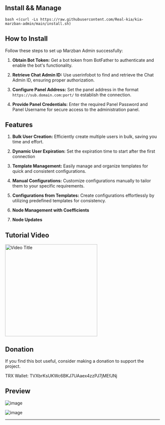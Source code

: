 ## Install && Manage
```
bash <(curl -Ls https://raw.githubusercontent.com/Real-kia/kia-marzban-admin/main/install.sh)

```


## How to Install

Follow these steps to set up Marzban Admin successfully:

1. **Obtain Bot Token:**
   Get a bot token from BotFather to authenticate and enable the bot's functionality.

2. **Retrieve Chat Admin ID:**
   Use userinfobot to find and retrieve the Chat Admin ID, ensuring proper authorization.

3. **Configure Panel Address:**
   Set the panel address in the format `https://sub.domain.com:port/` to establish the connection.

4. **Provide Panel Credentials:**
   Enter the required Panel Password and Panel Username for secure access to the administration panel.


## Features


1. **Bulk User Creation:**
   Efficiently create multiple users in bulk, saving you time and effort.

2. **Dynamic User Expiration:**
   Set the expiration time to start after the first connection

3. **Template Management:**
   Easily manage and organize templates for quick and consistent configurations.

4. **Manual Configurations:**
   Customize configurations manually to tailor them to your specific requirements.

5. **Configurations from Templates:**
   Create configurations effortlessly by utilizing predefined templates for consistency.

6. **Node Management with Coefficients**

7. **Node Updates**


## Tutorial Video

<div align="left">
  <a href="https://youtu.be/811lX8tCgqo">
    <img src="https://img.youtube.com/vi/811lX8tCgqo/0.jpg" alt="Video Title" width="300">
  </a>
</div>

## Donation

If you find this bot  useful, consider making a donation to support the project.

TRX Wallet: TVXbrKsUKWc6BKJ7UAaex4zzPJ7jMEfJNj

## Preview

![image](https://github.com/Real-kia/kia-marzban-admin/assets/65906956/265296d4-f864-4a42-ad8c-b6b61aa7378b)

![image](https://github.com/Real-kia/kia-marzban-admin/assets/65906956/cebe2d0a-f0fd-44d4-b11e-ff34bf02e6a7)

---



